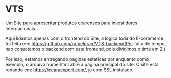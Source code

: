 # VTS
Um Site para apresentar produtos cearenses para investidores Internacionais. 


Aqui lidamos apenas com o frontend do Site, a logica toda do E-commerce foi feita em: https://github.com/rafaeldrag/VTS-backend(Por falta de tempo, nao conectamos o backend com este frontend, pois dividimos o time em 2.) 

Por isso, estamos entregando paginas estaticas por enquanto como exemplo, o arquivo home.html abre a pagina principal do site. O site esta rodando em: https://cearaexport.com/, ja com SSL instalado. 
